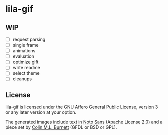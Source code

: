 lila-gif
========

WIP
---

* [ ] request parsing
* [ ] single frame
* [ ] animations
* [ ] evaluation
* [ ] optimize gift
* [ ] write readme
* [ ] select theme
* [ ] cleanups

License
-------

lila-gif is licensed under the GNU Affero General Public License, version 3 or
any later version at your option.

The generated images include text in
[Noto Sans](https://fonts.google.com/specimen/Noto+Sans) (Apache License 2.0)
and a piece set by
[Colin M.L. Burnett](https://en.wikipedia.org/wiki/User:Cburnett)
(GFDL or BSD or GPL).
